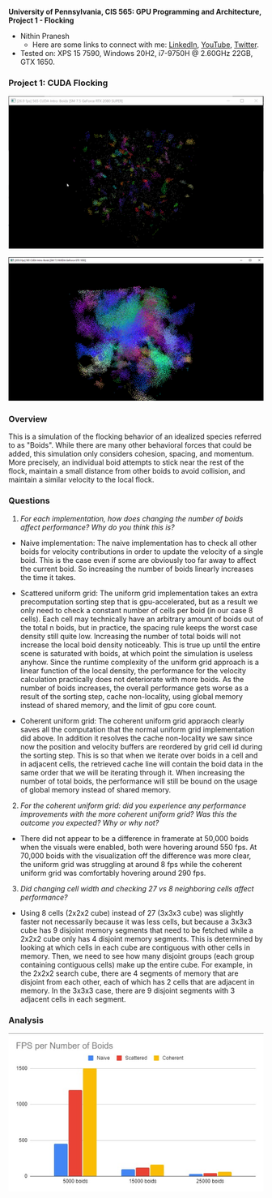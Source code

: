 **University of Pennsylvania, CIS 565: GPU Programming and Architecture,
Project 1 - Flocking**

* Nithin Pranesh
  * Here are some links to connect with me: [LinkedIn](https://www.linkedin.com/in/nithin-pranesh), [YouTube](https://www.youtube.com/channel/UCAQwYrQblfN8qeDW28KkH7g/featured), [Twitter](https://twitter.com/NithinPranesh1).
* Tested on: XPS 15 7590, Windows 20H2, i7-9750H @ 2.60GHz 22GB, GTX 1650.

### Project 1: CUDA Flocking

![Gif of Boids simulation](images/boids.gif)

![Screenshot of Boids simulation](images/boids.png)

### Overview

This is a simulation of the flocking behavior of an idealized species referred to as "Boids". While there are many other behavioral forces that could be added, this simulation only considers cohesion, spacing, and momentum. More precisely, an individual boid attempts to stick near the rest of the flock, maintain a small distance from other boids to avoid collision, and maintain a similar velocity to the local flock. 

### Questions

1) _For each implementation, how does changing the number of boids affect
performance? Why do you think this is?_

- Naive implementation: The naive implementation has to check all other boids for velocity contributions in order to update the velocity of a single boid. This is the case even if some are obviously too far away to affect the current boid. So increasing the number of boids linearly increases the time it takes.

- Scattered uniform grid: The uniform grid implementation takes an extra precomputation sorting step that is gpu-accelerated, but as a result we only need to check a constant number of cells per boid (in our case 8 cells). Each cell may technically have an arbitrary amount of boids out of the total n boids, but in practice, the spacing rule keeps the worst case density still quite low.
Increasing the number of total boids will not increase the local boid density noticeably. This is true up until the entire scene is saturated with boids, at which point the simulation is useless anyhow. Since the runtime complexity of the uniform grid approach is a linear function of the local density, the performance for the velocity calculation practically does not deteriorate with more boids. As the number of boids increases, the overall performance gets worse as a result of the sorting step, cache non-locality, using global memory instead of shared memory, and the limit of gpu core count.

- Coherent uniform grid: The coherent uniform grid appraoch clearly saves all the computation that the normal uniform grid implementation did above. In addition it resolves the cache non-locality we saw since now the position and velocity buffers are reordered by grid cell id during the sorting step. This is so that when we iterate over boids in a cell and in adjacent cells, the retrieved cache line will contain the boid data in the same order that we will be iterating through it. When increasing the number of total boids, the performance will still be bound on the usage of global memory instead of shared memory.

2) _For the coherent uniform grid: did you experience any performance improvements
with the more coherent uniform grid? Was this the outcome you expected?
Why or why not?_
- There did not appear to be a difference in framerate at 50,000 boids when the visuals were enabled, both were hovering around 550 fps. At 70,000 boids with the visualization off the difference was more clear, the uniform grid was struggling at around 8 fps while the coherent uniform grid was comfortably hovering around 290 fps.

3) _Did changing cell width and checking 27 vs 8 neighboring cells affect performance?_
- Using 8 cells (2x2x2 cube) instead of 27 (3x3x3 cube) was slightly faster not necessarily because it was less cells, but because a 3x3x3 cube has 9 disjoint memory segments that need to be fetched while a 2x2x2 cube only has 4 disjoint memory segments. This is determined by looking at which cells in each cube are contiguous with other cells in memory. Then, we need to see how many disjoint groups (each group containing contiguous cells) make up the entire cube. For example, in the 2x2x2 search cube, there are 4 segments of memory that are disjoint from each other, each of which has 2 cells that are adjacent in memory. In the 3x3x3 case, there are 9 disjoint segments with 3 adjacent cells in each segment. 

### Analysis

![](images/FPS-per-boids.jpg)

